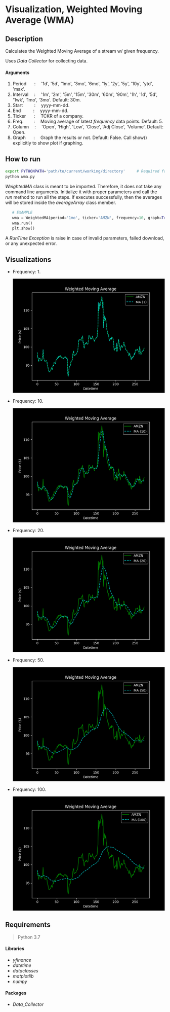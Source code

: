# Visualization, Weighted Moving Average (WMA)

## Description
Calculates the Weighted Moving Average of a stream w/ given frequency.

Uses *Data Collector* for collecting data.

#### Arguments
1. Period       &emsp;&ensp;:&emsp;         '1d', '5d', '1mo', '3mo', '6mo', '1y', '2y', '5y', '10y', 'ytd', 'max'. 
2. Interval     &emsp;:&emsp;               '1m', '2m', '5m', '15m', '30m', '60m', '90m', '1h', '1d', '5d', '1wk', '1mo', '3mo'. Default: 30m.
3. Start        &emsp;&emsp;&nbsp;:&emsp;   yyyy-mm-dd.
4. End          &emsp;&emsp;&ensp;:&emsp;   yyyy-mm-dd.
5. Ticker       &emsp;&ensp;:&emsp;         TCKR of a company.
6. Freq.        &emsp;&emsp;:&emsp;         Moving average of latest *frequency* data points. Default: 5.
7. Column       &emsp;:&emsp;               'Open', 'High', 'Low', 'Close', 'Adj Close', 'Volume'. Default: Open.
8. Graph        &ensp;&emsp;:&emsp;         Graph the results or not. Default: False. Call show() explicitly to show plot if graphing.

## How to run
```bash
export PYTHONPATH='path/to/current/working/directory'     # Required for module imports
python wma.py
```
*WeightedMA* class is meant to be imported. Therefore, it does not take any command line arguments. Initialize it with proper parameters and call the *run* method to run all the steps. If executes successfully, then the averages will be stored inside the *averageArray* class member.  

```python
   # EXAMPLE
   wma = WeightedMA(period='1mo', ticker='AMZN', frequency=10, graph=True)
   wma.run()
   plt.show()
```

A *RunTime Exception* is raise in case of invalid parameters, failed download, or any unexpected error.

## Visualizations
* Frequency: 1.  
    <p align='center'>
      <img alt='MA 1' src='https://github.com/local-advocate/Indicators/blob/main/Weighted_Moving_Average_(WMA)/Visualization/Images/Frequency%201.png' />
    </p>
  
* Frequency: 10.  
    <p align='center'>
      <img alt='MA 10' src='https://github.com/local-advocate/Indicators/blob/main/Weighted_Moving_Average_(WMA)/Visualization/Images/Frequency%2010.png' />
    </p> 

* Frequency: 20.  
    <p align='center'>
      <img alt='MA 20' src='https://github.com/local-advocate/Indicators/blob/main/Weighted_Moving_Average_(WMA)/Visualization/Images/Frequency%2020.png' />
    </p> 

* Frequency: 50.  
    <p align='center'>
      <img alt='MA 50' src='https://github.com/local-advocate/Indicators/blob/main/Weighted_Moving_Average_(WMA)/Visualization/Images/Frequency%2050.png' />
    </p> 

* Frequency: 100.  
    <p align='center'>
      <img alt='MA 100' src='https://github.com/local-advocate/Indicators/blob/main/Weighted_Moving_Average_(WMA)/Visualization/Images/Frequency%20100.png' />
    </p>


## Requirements

>Python 3.7

#### Libraries  
* *yfinance*
* *datetime*
* *dataclasses*
* *matplotlib*
* *numpy*

#### Packages
* *Data_Collector*
